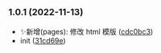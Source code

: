 ## <small>1.0.1 (2022-11-13)</small>

* ✨新增(pages): 修改 html 模版 ([cdc0bc3](https://github.com/2401345934/react-mobile-template/commit/cdc0bc3))
* init ([31cd69e](https://github.com/2401345934/react-mobile-template/commit/31cd69e))



